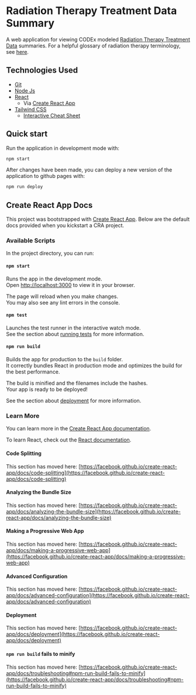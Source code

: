 # Radiation Therapy Treatment Data Summary 

A web application for viewing CODEx modeled [Radiation Therapy Treatment Data](https://build.fhir.org/ig/HL7/codex-radiation-therapy/branches/master/artifacts.html) summaries. For a helpful glossary of radiation therapy terminology, see [here](https://build.fhir.org/ig/HL7/fhir-mCODE-ig/glossary.html).

## Technologies Used

- [Git](https://git-scm.com/)
- [Node Js](https://nodejs.org/en/)
- [React](https://reactjs.org/)
  - Via [Create React App](https://create-react-app.dev/)
- [Tailwind CSS](https://tailwindcss.com/)
  - [Interactive Cheat Sheet](https://nerdcave.com/tailwind-cheat-sheet)

## Quick start

Run the application in development mode with:

```bash
npm start
```

After changes have been made, you can deploy a new version of the application to github pages with:

```bash
npm run deploy
```

## Create React App Docs

This project was bootstrapped with [Create React App](https://github.com/facebook/create-react-app). Below are the default docs provided when you kickstart a CRA project.

### Available Scripts

In the project directory, you can run:

#### `npm start`

Runs the app in the development mode.\
Open [http://localhost:3000](http://localhost:3000) to view it in your browser.

The page will reload when you make changes.\
You may also see any lint errors in the console.

#### `npm test`

Launches the test runner in the interactive watch mode.\
See the section about [running tests](https://facebook.github.io/create-react-app/docs/running-tests) for more information.

#### `npm run build`

Builds the app for production to the `build` folder.\
It correctly bundles React in production mode and optimizes the build for the best performance.

The build is minified and the filenames include the hashes.\
Your app is ready to be deployed!

See the section about [deployment](https://facebook.github.io/create-react-app/docs/deployment) for more information.

### Learn More

You can learn more in the [Create React App documentation](https://facebook.github.io/create-react-app/docs/getting-started).

To learn React, check out the [React documentation](https://reactjs.org/).

#### Code Splitting

This section has moved here: [https://facebook.github.io/create-react-app/docs/code-splitting](https://facebook.github.io/create-react-app/docs/code-splitting)

#### Analyzing the Bundle Size

This section has moved here: [https://facebook.github.io/create-react-app/docs/analyzing-the-bundle-size](https://facebook.github.io/create-react-app/docs/analyzing-the-bundle-size)

#### Making a Progressive Web App

This section has moved here: [https://facebook.github.io/create-react-app/docs/making-a-progressive-web-app](https://facebook.github.io/create-react-app/docs/making-a-progressive-web-app)

#### Advanced Configuration

This section has moved here: [https://facebook.github.io/create-react-app/docs/advanced-configuration](https://facebook.github.io/create-react-app/docs/advanced-configuration)

#### Deployment

This section has moved here: [https://facebook.github.io/create-react-app/docs/deployment](https://facebook.github.io/create-react-app/docs/deployment)

#### `npm run build` fails to minify

This section has moved here: [https://facebook.github.io/create-react-app/docs/troubleshooting#npm-run-build-fails-to-minify](https://facebook.github.io/create-react-app/docs/troubleshooting#npm-run-build-fails-to-minify)

